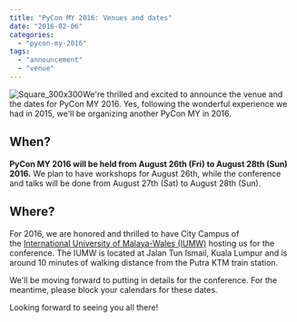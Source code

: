 ```yaml
---
title: "PyCon MY 2016: Venues and dates"
date: "2016-02-06"
categories: 
  - "pycon-my-2016"
tags: 
  - "announcement"
  - "venue"
---
```


![Square_300x300](images/square_300x300.png)We're thrilled and excited to announce the venue and the dates for PyCon MY 2016. Yes, following the wonderful experience we had in 2015, we'll be organizing another PyCon MY in 2016.

## When?

**PyCon MY 2016 will be held from August 26th (Fri) to August 28th (Sun) 2016.** We plan to have workshops for August 26th, while the conference and talks will be done from August 27th (Sat) to August 28th (Sun).

## Where?

For 2016, we are honored and thrilled to have City Campus of the [International University of Malaya-Wales (IUMW)](http://www.iumw.edu.my/) hosting us for the conference. The IUMW is located at Jalan Tun Ismail, Kuala Lumpur and is around 10 minutes of walking distance from the Putra KTM train station.

We'll be moving forward to putting in details for the conference. For the meantime, please block your calendars for these dates.

Looking forward to seeing you all there!
